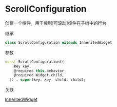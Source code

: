 # ScrollConfiguration

创建一个控件，用于控制[可滚动]控件在子树中的行为

继承

``` dart
class ScrollConfiguration extends InheritedWidget

```

参数

``` dart
const ScrollConfiguration({
    Key key,
    @required this.behavior,
    @required Widget child,
  }) : super(key: key, child: child);
```

关联

[InheritedWidget](./InheritedWidget.html)
